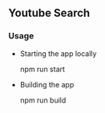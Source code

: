 ## Youtube Search

### Usage

- Starting the app locally
  
    npm run start

- Building the app
  
    npm run build
